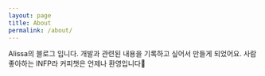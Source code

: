 ```yaml
---
layout: page
title: About
permalink: /about/
---
```


Alissa의 블로그 입니다.
개발과 관련된 내용을 기록하고 싶어서 만들게 되었어요.
사람 좋아하는 INFP라 커피챗은 언제나 환영입니다🤗

